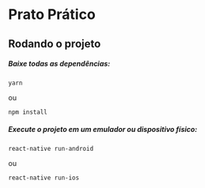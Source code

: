 # Prato Prático

## Rodando o projeto

##### Baixe todas as dependências:

```
yarn 
```
ou
```
npm install
```
##### Execute o projeto em um emulador ou dispositivo físico:
```
react-native run-android
```
ou
``` 
react-native run-ios
```
